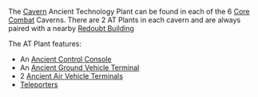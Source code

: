 The [Cavern](Caverns.md) Ancient Technology Plant can be found in each of the 6
[Core Combat](../items/Core_Combat.md) Caverns. There are 2 AT Plants in each
cavern and are always paired with a nearby
[Redoubt Building](Redoubt_Building.md)

The AT Plant features:

- An [Ancient Control Console](../items/Ancient_Control_Console.md)
- An
  [Ancient Ground Vehicle Terminal](../items/Ancient_Ground_Vehicle_Terminal.md)
- 2 [Ancient Air Vehicle Terminals](../items/Ancient_Air_Vehicle_Terminal.md)
- [Teleporters](../terminology/Teleporter.md)

<!--[Category:Locations](../Category:Locations.md)-->
